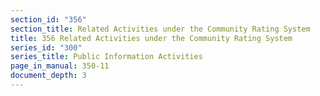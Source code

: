 ```yaml
---
section_id: "356"
section_title: Related Activities under the Community Rating System
title: 356 Related Activities under the Community Rating System
series_id: "300"
series_title: Public Information Activities
page_in_manual: 350-11
document_depth: 3
---
```

